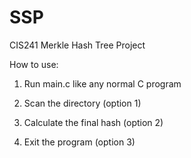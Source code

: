 # SSP
CIS241 Merkle Hash Tree Project

How to use:

1. Run main.c like any normal C program

2. Scan the directory (option 1)

3. Calculate the final hash (option 2)

4. Exit the program (option 3)
